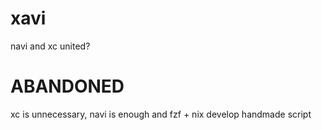 # xavi
navi and xc united?

# ABANDONED

xc is unnecessary, navi is enough and fzf + nix develop handmade script
